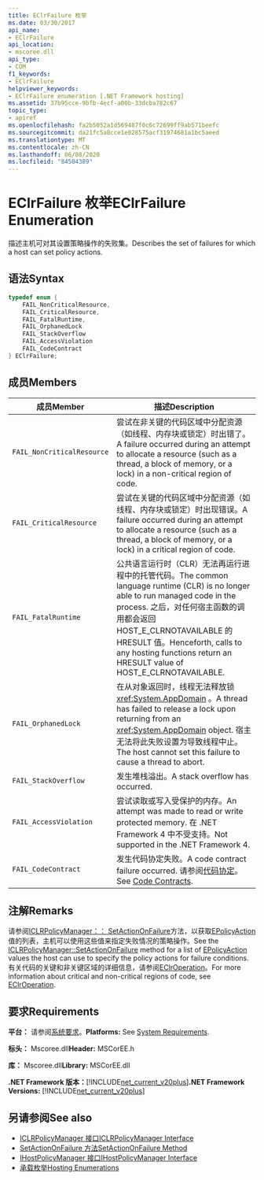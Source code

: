 ```yaml
---
title: EClrFailure 枚举
ms.date: 03/30/2017
api_name:
- EClrFailure
api_location:
- mscoree.dll
api_type:
- COM
f1_keywords:
- EClrFailure
helpviewer_keywords:
- EClrFailure enumeration [.NET Framework hosting]
ms.assetid: 37b95cce-9bfb-4ecf-a00b-33dcba782c67
topic_type:
- apiref
ms.openlocfilehash: fa2b5052a1d569487f0c6c72699ff9ab571beefc
ms.sourcegitcommit: da21fc5a8cce1e028575acf31974681a1bc5aeed
ms.translationtype: MT
ms.contentlocale: zh-CN
ms.lasthandoff: 06/08/2020
ms.locfileid: "84504389"
---
```

# <a name="eclrfailure-enumeration"></a><span data-ttu-id="6ec66-102">EClrFailure 枚举</span><span class="sxs-lookup"><span data-stu-id="6ec66-102">EClrFailure Enumeration</span></span>
<span data-ttu-id="6ec66-103">描述主机可对其设置策略操作的失败集。</span><span class="sxs-lookup"><span data-stu-id="6ec66-103">Describes the set of failures for which a host can set policy actions.</span></span>  
  
## <a name="syntax"></a><span data-ttu-id="6ec66-104">语法</span><span class="sxs-lookup"><span data-stu-id="6ec66-104">Syntax</span></span>  
  
```cpp  
typedef enum {  
    FAIL_NonCriticalResource,  
    FAIL_CriticalResource,  
    FAIL_FatalRuntime,  
    FAIL_OrphanedLock  
    FAIL_StackOverflow  
    FAIL_AccessViolation  
    FAIL_CodeContract  
} EClrFailure;  
```  
  
## <a name="members"></a><span data-ttu-id="6ec66-105">成员</span><span class="sxs-lookup"><span data-stu-id="6ec66-105">Members</span></span>  
  
|<span data-ttu-id="6ec66-106">成员</span><span class="sxs-lookup"><span data-stu-id="6ec66-106">Member</span></span>|<span data-ttu-id="6ec66-107">描述</span><span class="sxs-lookup"><span data-stu-id="6ec66-107">Description</span></span>|  
|------------|-----------------|  
|`FAIL_NonCriticalResource`|<span data-ttu-id="6ec66-108">尝试在非关键的代码区域中分配资源（如线程、内存块或锁定）时出错了。</span><span class="sxs-lookup"><span data-stu-id="6ec66-108">A failure occurred during an attempt to allocate a resource (such as a thread, a block of memory, or a lock) in a non-critical region of code.</span></span>|  
|`FAIL_CriticalResource`|<span data-ttu-id="6ec66-109">尝试在关键的代码区域中分配资源（如线程、内存块或锁定）时出现错误。</span><span class="sxs-lookup"><span data-stu-id="6ec66-109">A failure occurred during an attempt to allocate a resource (such as a thread, a block of memory, or a lock) in a critical region of code.</span></span>|  
|`FAIL_FatalRuntime`|<span data-ttu-id="6ec66-110">公共语言运行时（CLR）无法再运行进程中的托管代码。</span><span class="sxs-lookup"><span data-stu-id="6ec66-110">The common language runtime (CLR) is no longer able to run managed code in the process.</span></span> <span data-ttu-id="6ec66-111">之后，对任何宿主函数的调用都会返回 HOST_E_CLRNOTAVAILABLE 的 HRESULT 值。</span><span class="sxs-lookup"><span data-stu-id="6ec66-111">Henceforth, calls to any hosting functions return an HRESULT value of HOST_E_CLRNOTAVAILABLE.</span></span>|  
|`FAIL_OrphanedLock`|<span data-ttu-id="6ec66-112">在从对象返回时，线程无法释放锁 <xref:System.AppDomain> 。</span><span class="sxs-lookup"><span data-stu-id="6ec66-112">A thread has failed to release a lock upon returning from an <xref:System.AppDomain> object.</span></span> <span data-ttu-id="6ec66-113">宿主无法将此失败设置为导致线程中止。</span><span class="sxs-lookup"><span data-stu-id="6ec66-113">The host cannot set this failure to cause a thread to abort.</span></span>|  
|`FAIL_StackOverflow`|<span data-ttu-id="6ec66-114">发生堆栈溢出。</span><span class="sxs-lookup"><span data-stu-id="6ec66-114">A stack overflow has occurred.</span></span>|  
|`FAIL_AccessViolation`|<span data-ttu-id="6ec66-115">尝试读取或写入受保护的内存。</span><span class="sxs-lookup"><span data-stu-id="6ec66-115">An attempt was made to read or write protected memory.</span></span> <span data-ttu-id="6ec66-116">在 .NET Framework 4 中不受支持。</span><span class="sxs-lookup"><span data-stu-id="6ec66-116">Not supported in the .NET Framework 4.</span></span>|  
|`FAIL_CodeContract`|<span data-ttu-id="6ec66-117">发生代码协定失败。</span><span class="sxs-lookup"><span data-stu-id="6ec66-117">A code contract failure occurred.</span></span> <span data-ttu-id="6ec66-118">请参阅[代码协定](../../debug-trace-profile/code-contracts.md)。</span><span class="sxs-lookup"><span data-stu-id="6ec66-118">See [Code Contracts](../../debug-trace-profile/code-contracts.md).</span></span>|  
  
## <a name="remarks"></a><span data-ttu-id="6ec66-119">注解</span><span class="sxs-lookup"><span data-stu-id="6ec66-119">Remarks</span></span>  
 <span data-ttu-id="6ec66-120">请参阅[ICLRPolicyManager：： SetActionOnFailure](iclrpolicymanager-setactiononfailure-method.md)方法，以获取[EPolicyAction](epolicyaction-enumeration.md)值的列表，主机可以使用这些值来指定失败情况的策略操作。</span><span class="sxs-lookup"><span data-stu-id="6ec66-120">See the [ICLRPolicyManager::SetActionOnFailure](iclrpolicymanager-setactiononfailure-method.md) method for a list of [EPolicyAction](epolicyaction-enumeration.md) values the host can use to specify the policy actions for failure conditions.</span></span> <span data-ttu-id="6ec66-121">有关代码的关键和非关键区域的详细信息，请参阅[EClrOperation](eclroperation-enumeration.md)。</span><span class="sxs-lookup"><span data-stu-id="6ec66-121">For more information about critical and non-critical regions of code, see [EClrOperation](eclroperation-enumeration.md).</span></span>  
  
## <a name="requirements"></a><span data-ttu-id="6ec66-122">要求</span><span class="sxs-lookup"><span data-stu-id="6ec66-122">Requirements</span></span>  
 <span data-ttu-id="6ec66-123">**平台：** 请参阅[系统要求](../../get-started/system-requirements.md)。</span><span class="sxs-lookup"><span data-stu-id="6ec66-123">**Platforms:** See [System Requirements](../../get-started/system-requirements.md).</span></span>  
  
 <span data-ttu-id="6ec66-124">**标头：** Mscoree.dll</span><span class="sxs-lookup"><span data-stu-id="6ec66-124">**Header:** MSCorEE.h</span></span>  
  
 <span data-ttu-id="6ec66-125">**库：** Mscoree.dll</span><span class="sxs-lookup"><span data-stu-id="6ec66-125">**Library:** MSCorEE.dll</span></span>  
  
 <span data-ttu-id="6ec66-126">**.NET Framework 版本：**[!INCLUDE[net_current_v20plus](../../../../includes/net-current-v20plus-md.md)]</span><span class="sxs-lookup"><span data-stu-id="6ec66-126">**.NET Framework Versions:** [!INCLUDE[net_current_v20plus](../../../../includes/net-current-v20plus-md.md)]</span></span>  
  
## <a name="see-also"></a><span data-ttu-id="6ec66-127">另请参阅</span><span class="sxs-lookup"><span data-stu-id="6ec66-127">See also</span></span>

- [<span data-ttu-id="6ec66-128">ICLRPolicyManager 接口</span><span class="sxs-lookup"><span data-stu-id="6ec66-128">ICLRPolicyManager Interface</span></span>](iclrpolicymanager-interface.md)
- [<span data-ttu-id="6ec66-129">SetActionOnFailure 方法</span><span class="sxs-lookup"><span data-stu-id="6ec66-129">SetActionOnFailure Method</span></span>](iclrpolicymanager-setactiononfailure-method.md)
- [<span data-ttu-id="6ec66-130">IHostPolicyManager 接口</span><span class="sxs-lookup"><span data-stu-id="6ec66-130">IHostPolicyManager Interface</span></span>](ihostpolicymanager-interface.md)
- [<span data-ttu-id="6ec66-131">承载枚举</span><span class="sxs-lookup"><span data-stu-id="6ec66-131">Hosting Enumerations</span></span>](hosting-enumerations.md)
